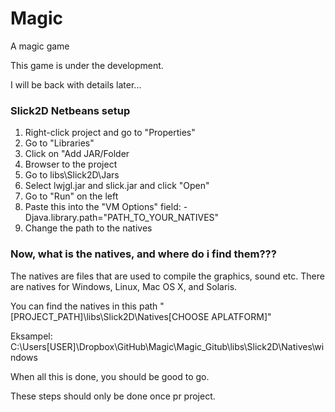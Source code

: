 Magic
=====

A magic game

This game is under the development.

I will be back with details later...

### Slick2D Netbeans setup
1. Right-click project and go to "Properties"
2. Go to "Libraries"
3. Click on "Add JAR/Folder
4. Browser to the project
5. Go to libs\Slick2D\Jars
6. Select lwjgl.jar and slick.jar and click "Open"
7. Go to "Run" on the left
8. Paste this into the "VM Options" field: -Djava.library.path="PATH_TO_YOUR_NATIVES"
9. Change the path to the natives

### Now, what is the natives, and where do i find them???
The natives are files that are used to compile the graphics, sound etc.
There are natives for Windows, Linux, Mac OS X, and Solaris.

You can find the natives in this path "[PROJECT_PATH]\libs\Slick2D\Natives\[CHOOSE APLATFORM]"

Eksampel: C:\Users\[USER]\Dropbox\GitHub\Magic\Magic_Gitub\libs\Slick2D\Natives\windows

When all this is done, you should be good to go.

These steps should only be done once pr project.

